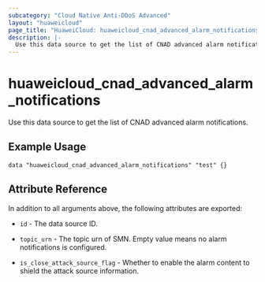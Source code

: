 ```yaml
---
subcategory: "Cloud Native Anti-DDoS Advanced"
layout: "huaweicloud"
page_title: "HuaweiCloud: huaweicloud_cnad_advanced_alarm_notifications"
description: |-
  Use this data source to get the list of CNAD advanced alarm notifications.
---
```


# huaweicloud_cnad_advanced_alarm_notifications

Use this data source to get the list of CNAD advanced alarm notifications.

## Example Usage

```hcl
data "huaweicloud_cnad_advanced_alarm_notifications" "test" {}
```

## Attribute Reference

In addition to all arguments above, the following attributes are exported:

* `id` - The data source ID.

* `topic_urn` - The topic urn of SMN. Empty value means no alarm notifications is configured.

* `is_close_attack_source_flag` - Whether to enable the alarm content to shield the attack source information.

